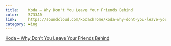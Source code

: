 ```yaml
---
title:    Koda – Why Don't You Leave Your Friends Behind
color:    3733A0
link:     https://soundcloud.com/kodachrome/koda-why-dont-you-leave-your
category: ❤ing
---
```


<div class="embed" data-url="https://soundcloud.com/kodachrome/koda-why-dont-you-leave-your">
    <a href="https://soundcloud.com/kodachrome/koda-why-dont-you-leave-your">Koda – Why Don't You Leave Your Friends Behind</a>
</div>
